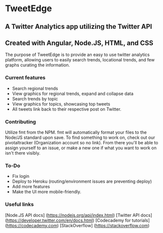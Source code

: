 # TweetEdge


## A Twitter Analytics app utilizing the Twitter API
## Created with Angular, Node.JS, HTML, and CSS

The purpose of TweetEdge is to provide an easy to use twitter analytics platform, allowing users to easily search trends, locational trends, and few graphs curating the information. 

### Current features 

- Search regional trends
- View graphics for regional trends, expand and collapse data
- Search trends by topic
- View graphics for topics, showcasing top tweets
- All tweets link back to their respective post on Twitter. 

### Contributing 
Utilize fmt from the NPM. fmt will automatically format your files to the Node/JS standard upon save. 
To find something to work on, check out our pivotaltracker (Organization account so no link). From there you'll be able to assign yourself to an issue, or make a new one if what you want to work on isn't there visibly. 

### To-Do
- Fix login
- Deploy to Heroku (routing/environment issues are preventing deploy)
- Add more features
- Make the UI more mobile-friendly. 


### Useful links
[Node.JS API docs] (https://nodejs.org/api/index.html)
[Twitter API docs] (https://developer.twitter.com/en/docs.html)
[Codecademy for tutorials] (https://codecademy.com)
[StackOverflow] (https://stackoverflow.com) 

